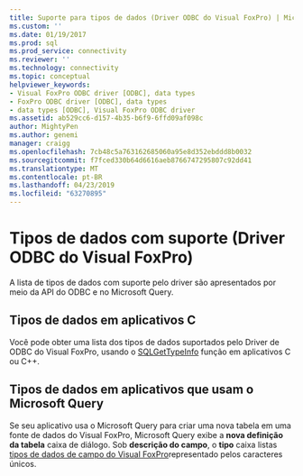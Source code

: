 ```yaml
---
title: Suporte para tipos de dados (Driver ODBC do Visual FoxPro) | Microsoft Docs
ms.custom: ''
ms.date: 01/19/2017
ms.prod: sql
ms.prod_service: connectivity
ms.reviewer: ''
ms.technology: connectivity
ms.topic: conceptual
helpviewer_keywords:
- Visual FoxPro ODBC driver [ODBC], data types
- FoxPro ODBC driver [ODBC], data types
- data types [ODBC], Visual FoxPro ODBC driver
ms.assetid: ab529cc6-d157-4b35-b6f9-6ffd09af098c
author: MightyPen
ms.author: genemi
manager: craigg
ms.openlocfilehash: 7cb48c5a763162685060a95e8d352ebddd8b0032
ms.sourcegitcommit: f7fced330b64d6616aeb8766747295807c92dd41
ms.translationtype: MT
ms.contentlocale: pt-BR
ms.lasthandoff: 04/23/2019
ms.locfileid: "63270895"
---
```

# <a name="supported-data-types-visual-foxpro-odbc-driver"></a>Tipos de dados com suporte (Driver ODBC do Visual FoxPro)
A lista de tipos de dados com suporte pelo driver são apresentados por meio da API do ODBC e no Microsoft Query.  
  
## <a name="data-types-in-c-applications"></a>Tipos de dados em aplicativos C  
 Você pode obter uma lista dos tipos de dados suportados pelo Driver de ODBC do Visual FoxPro, usando o [SQLGetTypeInfo](../../odbc/microsoft/sqlgettypeinfo-visual-foxpro-odbc-driver.md) função em aplicativos C ou C++.  
  
## <a name="data-types-in-applications-using-microsoft-query"></a>Tipos de dados em aplicativos que usam o Microsoft Query  
 Se seu aplicativo usa o Microsoft Query para criar uma nova tabela em uma fonte de dados do Visual FoxPro, Microsoft Query exibe a **nova definição da tabela** caixa de diálogo. Sob **descrição do campo**, o **tipo** caixa listas [tipos de dados de campo do Visual FoxPro](../../odbc/microsoft/visual-foxpro-field-data-types.md)representado pelos caracteres únicos.
